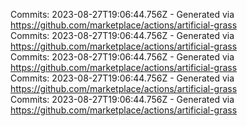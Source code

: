 Commits: 2023-08-27T19:06:44.756Z - Generated via https://github.com/marketplace/actions/artificial-grass
<br>
Commits: 2023-08-27T19:06:44.756Z - Generated via https://github.com/marketplace/actions/artificial-grass
<br>
Commits: 2023-08-27T19:06:44.756Z - Generated via https://github.com/marketplace/actions/artificial-grass
<br>
Commits: 2023-08-27T19:06:44.756Z - Generated via https://github.com/marketplace/actions/artificial-grass
<br>
Commits: 2023-08-27T19:06:44.756Z - Generated via https://github.com/marketplace/actions/artificial-grass
<br>
